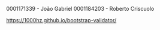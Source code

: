 0001171339 - João Gabriel
0001184203 - Roberto Criscuolo

https://1000hz.github.io/bootstrap-validator/